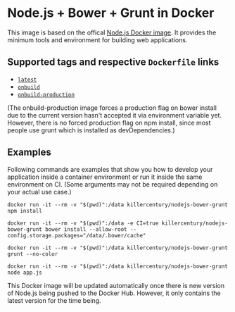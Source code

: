 # Node.js + Bower + Grunt in Docker

This image is based on the offical [Node.js Docker image](https://registry.hub.docker.com/_/node/). It provides the minimum tools and environment for building web applications.

## Supported tags and respective `Dockerfile` links
* [`latest`](https://github.com/killercentury/docker-nodejs-bower-grunt/blob/master/Dockerfile)
* [`onbuild`](https://github.com/killercentury/docker-nodejs-bower-grunt/blob/master/onbuild/Dockerfile)
* [`onbuild-production`](https://github.com/killercentury/docker-nodejs-bower-grunt/blob/master/onbuild-production/Dockerfile)

(The onbuild-production image forces a production flag on bower install due to the current version hasn't accepted it via environment variable yet. However, there is no forced production flag on npm install, since most people use grunt which is installed as devDependencies.)

## Examples
Following commands are examples that show you how to develop your application inside a container environment or run it inside the same environment on CI. (Some arguments may not be required depending on your actual use case.)

```
docker run -it --rm -v "$(pwd)":/data killercentury/nodejs-bower-grunt npm install
```

```
docker run -it --rm -v "$(pwd)":/data -e CI=true killercentury/nodejs-bower-grunt bower install --allow-root --config.storage.packages="/data/.bower/cache"
```

```
docker run -it --rm -v "$(pwd)":/data killercentury/nodejs-bower-grunt grunt --no-color
```

```
docker run -it --rm -v "$(pwd)":/data killercentury/nodejs-bower-grunt node app.js
```

This Docker image will be updated automatically once there is new version of Node.js being pushed to the Docker Hub. However, it only contains the latest version for the time being.
